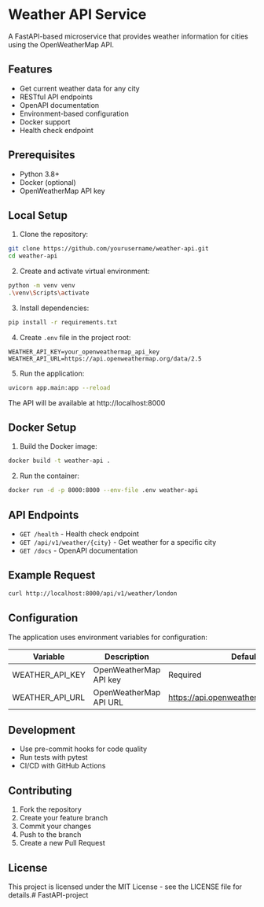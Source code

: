 # Weather API Service

A FastAPI-based microservice that provides weather information for cities using the OpenWeatherMap API.

## Features

- Get current weather data for any city
- RESTful API endpoints
- OpenAPI documentation
- Environment-based configuration
- Docker support
- Health check endpoint

## Prerequisites

- Python 3.8+
- Docker (optional)
- OpenWeatherMap API key

## Local Setup

1. Clone the repository:
```bash
git clone https://github.com/yourusername/weather-api.git
cd weather-api
```

2. Create and activate virtual environment:
```bash
python -m venv venv
.\venv\Scripts\activate
```

3. Install dependencies:
```bash
pip install -r requirements.txt
```

4. Create `.env` file in the project root:
```env
WEATHER_API_KEY=your_openweathermap_api_key
WEATHER_API_URL=https://api.openweathermap.org/data/2.5
```

5. Run the application:
```bash
uvicorn app.main:app --reload
```

The API will be available at http://localhost:8000

## Docker Setup

1. Build the Docker image:
```bash
docker build -t weather-api .
```

2. Run the container:
```bash
docker run -d -p 8000:8000 --env-file .env weather-api
```

## API Endpoints

- `GET /health` - Health check endpoint
- `GET /api/v1/weather/{city}` - Get weather for a specific city
- `GET /docs` - OpenAPI documentation

## Example Request

```bash
curl http://localhost:8000/api/v1/weather/london
```

## Configuration

The application uses environment variables for configuration:

| Variable | Description | Default |
|----------|-------------|---------|
| WEATHER_API_KEY | OpenWeatherMap API key | Required |
| WEATHER_API_URL | OpenWeatherMap API URL | https://api.openweathermap.org/data/2.5 |

## Development

- Use pre-commit hooks for code quality
- Run tests with pytest
- CI/CD with GitHub Actions

## Contributing

1. Fork the repository
2. Create your feature branch
3. Commit your changes
4. Push to the branch
5. Create a new Pull Request

## License

This project is licensed under the MIT License - see the LICENSE file for details.# FastAPI-project